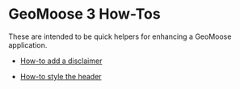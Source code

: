 # GeoMoose 3 How-Tos

These are intended to be quick helpers for enhancing a GeoMoose application.

* [How-to add a disclaimer](./disclaimer.md)

* [How-to style the header](./style-the-header.md)
